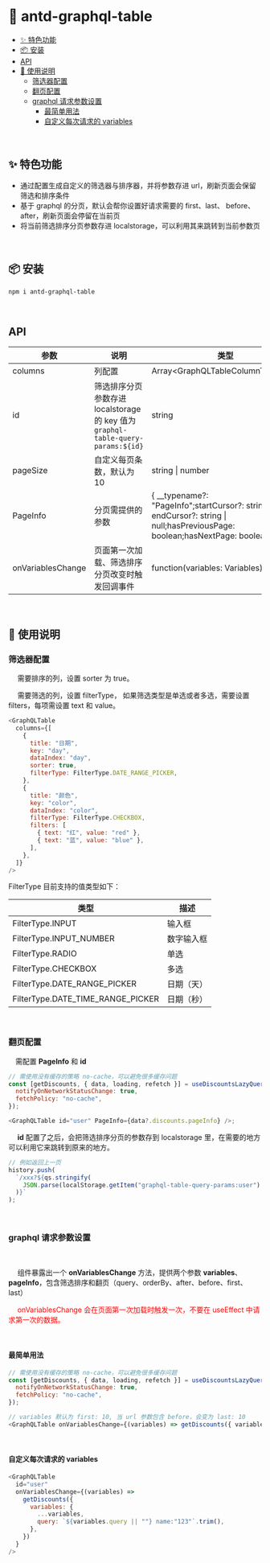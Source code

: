 <h1>🚀 antd-graphql-table</h1>

- [✨ 特色功能](#-特色功能)
- [📦 安装](#-安装)
- [API](#api)
- [🔨 使用说明](#-使用说明)
  - [筛选器配置](#筛选器配置)
  - [翻页配置](#翻页配置)
  - [graphql 请求参数设置](#graphql-请求参数设置)
    - [最简单用法](#最简单用法)
    - [自定义每次请求的 variables](#自定义每次请求的-variables)

<center>
  <a class="other-link" href="https://github.com/shadowolfapp/antd-simple-table" alt="https://github.com/shadowolfapp/antd-simple-table"><i class="fab fa-github-square fa-2x" ></i></a>
</center>

<br/>

## ✨ 特色功能

- 通过配置生成自定义的筛选器与排序器，并将参数存进 url，刷新页面会保留筛选和排序条件
- 基于 graphql 的分页，默认会帮你设置好请求需要的 first、last、 before、 after，刷新页面会停留在当前页
- 将当前筛选排序分页参数存进 localstorage，可以利用其来跳转到当前参数页

<br/>

## 📦 安装

```
npm i antd-graphql-table
```

<br/>

## API

| 参数              | 说明                                                                             | 类型                                                                                                                                |
| ----------------- | -------------------------------------------------------------------------------- | ----------------------------------------------------------------------------------------------------------------------------------- |
| columns           | 列配置                                                                           | Array<GraphQLTableColumnType\<T>>                                                                                                   |
| id                | 筛选排序分页参数存进 localstorage 的 key 值为 `graphql-table-query-params:${id}` | string                                                                                                                              |
| pageSize          | 自定义每页条数，默认为 10                                                        | string \| number                                                                                                                    |
| PageInfo          | 分页需提供的参数                                                                 | { \_\_typename?: "PageInfo";startCursor?: string \| null; endCursor?: string \| null;hasPreviousPage: boolean;hasNextPage: boolean} |
| onVariablesChange | 页面第一次加载、筛选排序分页改变时触发回调事件                                   | function(variables: Variables)                                                                                                      |

<br/>

## 🔨 使用说明

### 筛选器配置

&emsp; 需要排序的列，设置 sorter 为 true。

&emsp; 需要筛选的列，设置 filterType， 如果筛选类型是单选或者多选，需要设置 filters，每项需设置 text 和 value。

```javascript
<GraphQLTable
  columns={[
    {
      title: "日期",
      key: "day",
      dataIndex: "day",
      sorter: true,
      filterType: FilterType.DATE_RANGE_PICKER,
    },
    {
      title: "颜色",
      key: "color",
      dataIndex: "color",
      filterType: FilterType.CHECKBOX,
      filters: [
        { text: "红", value: "red" },
        { text: "蓝", value: "blue" },
      ],
    },
  ]}
/>
```

FilterType 目前支持的值类型如下：

| 类型                              | 描述       |
| --------------------------------- | ---------- |
| FilterType.INPUT                  | 输入框     |
| FilterType.INPUT_NUMBER           | 数字输入框 |
| FilterType.RADIO                  | 单选       |
| FilterType.CHECKBOX               | 多选       |
| FilterType.DATE_RANGE_PICKER      | 日期（天） |
| FilterType.DATE_TIME_RANGE_PICKER | 日期（秒） |

<br/>

### 翻页配置

&emsp;需配置 **PageInfo** 和 **id**

```javascript
// 需使用没有缓存的策略 no-cache，可以避免很多缓存问题
const [getDiscounts, { data, loading, refetch }] = useDiscountsLazyQuery({
  notifyOnNetworkStatusChange: true,
  fetchPolicy: "no-cache",
});

<GraphQLTable id="user" PageInfo={data?.discounts.pageInfo} />;
```

&emsp; **id** 配置了之后，会把筛选排序分页的参数存到 localstorage 里，在需要的地方可以利用它来跳转到原来的地方。

```javascript
// 例如返回上一页
history.push(
  `/xxx?${qs.stringify(
    JSON.parse(localStorage.getItem("graphql-table-query-params:user") || "{}")
  )}`
);
```

<br/>

### graphql 请求参数设置

<br />

&emsp; 组件暴露出一个 **onVariablesChange** 方法，提供两个参数 **variables**、**pageInfo**，包含筛选排序和翻页（query、orderBy、after、before、first、last）

&emsp; <font color="red"> onVariablesChange 会在页面第一次加载时触发一次，不要在 useEffect 中请求第一次的数据。</font>

<br />

#### 最简单用法

```javascript
// 需使用没有缓存的策略 no-cache，可以避免很多缓存问题
const [getDiscounts, { data, loading, refetch }] = useDiscountsLazyQuery({
  notifyOnNetworkStatusChange: true,
  fetchPolicy: "no-cache",
});

// variables 默认为 first: 10, 当 url 参数包含 before，会变为 last: 10
<GraphQLTable onVariablesChange={(variables) => getDiscounts({ variables })} />;
```

<br />

#### 自定义每次请求的 variables

```javascript
<GraphQLTable
  id="user"
  onVariablesChange={(variables) =>
    getDiscounts({
      variables: {
        ...variables,
        query: `${variables.query || ""} name:"123"`.trim(),
      },
    })
  }
/>
```

